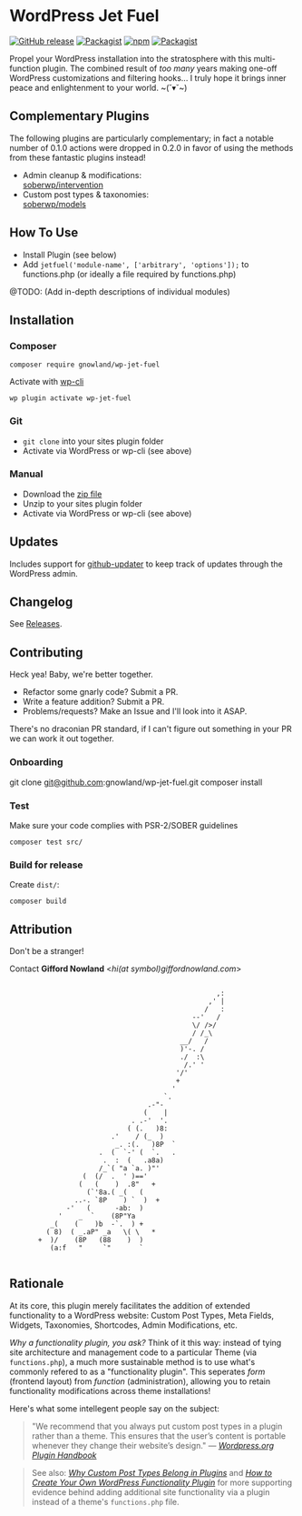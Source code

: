 # WordPress Jet Fuel #
[![GitHub release](https://img.shields.io/github/release/gnowland/wp-jet-fuel.svg?style=flat-square)](https://github.com/gnowland/wp-jet-fuel/releases)
[![Packagist](https://img.shields.io/packagist/v/gnowland/wp-jet-fuel.svg?style=flat-square)](https://packagist.org/packages/gnowland/wp-jet-fuel)
[![npm](https://img.shields.io/npm/v/wp-jet-fuel.svg?style=flat-square)](https://www.npmjs.com/package/wp-jet-fuel)
[![Packagist](https://img.shields.io/packagist/dt/gnowland/wp-jet-fuel.svg?style=flat-square)](https://packagist.org/packages/gnowland/wp-jet-fuel)

Propel your WordPress installation into the stratosphere with this multi-function plugin. The combined result of *too many* years making one-off WordPress customizations and filtering hooks... I truly hope it brings inner peace and enlightenment to your world. ~(˘▾˘~)

## Complementary Plugins ##

The following plugins are particularly complementary; in fact a notable number of 0.1.0 actions were dropped in 0.2.0 in favor of using the methods from these fantastic plugins instead!

* Admin cleanup &amp; modifications:<br>[soberwp/intervention](https://github.com/soberwp/intervention)
* Custom post types &amp; taxonomies:<br>[soberwp/models](https://github.com/soberwp/models)

## How To Use ##

* Install Plugin (see below)
* Add `jetfuel('module-name', ['arbitrary', 'options']);` to functions.php (or ideally a file required by functions.php)
    
@TODO: (Add in-depth descriptions of individual modules)

## Installation ##

### Composer ###

```shell
composer require gnowland/wp-jet-fuel
```

Activate with [wp-cli](http://wp-cli.org/)

```shell
wp plugin activate wp-jet-fuel
```

### Git ###

* `git clone` into your sites plugin folder
* Activate via WordPress or wp-cli (see above)

### Manual ###

* Download the [zip file](https://github.com/gnowland/wp-jet-fuel/archive/master.zip)
* Unzip to your sites plugin folder
* Activate via WordPress or wp-cli (see above)

## Updates ##

Includes support for [github-updater](https://github.com/afragen/github-updater) to keep track of updates through the WordPress admin.

## Changelog ##

See [Releases](https://github.com/gnowland/wp-jet-fuel/releases).

## Contributing ##

Heck yea! Baby, we're better together.

* Refactor some gnarly code? Submit a PR.
* Write a feature addition? Submit a PR.
* Problems/requests? Make an Issue and I'll look into it ASAP.

There's no draconian PR standard, if I can't figure out something in your PR we can work it out together.

### Onboarding ###

git clone git@github.com:gnowland/wp-jet-fuel.git
composer install

### Test ###

Make sure your code complies with PSR-2/SOBER guidelines

```shell
composer test src/
```

### Build for release ###

Create `dist/`:

```shell
composer build
```

## Attribution ##

Don't be a stranger!

Contact **Gifford Nowland** <*hi(at symbol)giffordnowland.com*>

```ascii

                                                   ,:
                                                 ,' |
                                                /   :
                                             --'   /
                                             \/ />/
                                             / /_\
                                          __/   /
                                          )'-. /
                                          ./  :\
                                           /.' '
                                         '/'
                                         +
                                        '
                                      `.
                                  .-"-
                                 (    |
                              . .-'  '.
                             ( (.   )8:
                         .'    / (_  )
                          _. :(.   )8P  `
                      .  (  `-' (  `.   .
                       .  :  (   .a8a)
                      /_`( "a `a. )"'
                  (  (/  .  ' )=='
                 (   (    )  .8"   +
                   (`'8a.( _(   (
                ..-. `8P    ) `  )  +
              -'   (      -ab:  )
            '    _  `    (8P"Ya
          _(    (    )b  -`.  ) +
         ( 8)  ( _.aP" _a   \( \   *
       +  )/    (8P   (88    )  )
          (a:f   "     `"       `


```

## Rationale ##

At its core, this plugin merely facilitates the addition of extended functionality to a WordPress website: Custom Post Types, Meta Fields, Widgets, Taxonomies, Shortcodes, Admin Modifications, etc.

*Why a functionality plugin, you ask?* Think of it this way: instead of tying site architecture and management code to a particular Theme (via `functions.php`), a much more sustainable method is to use what's commonly refered to as a "functionality plugin". This seperates *form* (frontend layout) from *function* (administration), allowing you to retain functionality modifications across theme installations!

Here's what some intellegent people say on the subject:
> "We recommend that you always put custom post types in a plugin rather than a theme. This ensures that the user’s content is portable whenever they change their website’s design." &mdash; _[Wordpress.org Plugin Handbook](https://developer.wordpress.org/plugins/custom-post-types-and-taxonomies/registering-custom-post-types/)_

> See also: _[Why Custom Post Types Belong in Plugins](http://justintadlock.com/archives/2013/09/14/why-custom-post-types-belong-in-plugins)_ and _[How to Create Your Own WordPress Functionality Plugin](http://wpcandy.com/teaches/how-to-create-a-functionality-plugin)_ for more supporting evidence behind adding additional site functionality via a plugin instead of a theme's `functions.php` file.
